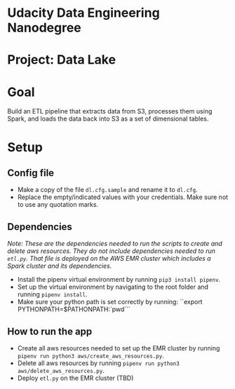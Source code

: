 # Udacity Data Engineering Nanodegree
# Project: Data Lake

# Goal

Build an ETL pipeline that extracts data from S3, 
processes them using Spark, and loads the data back into S3 as a 
set of dimensional tables.

# Setup

## Config file
- Make a copy of the file `dl.cfg.sample` and rename it to `dl.cfg`.
- Replace the empty/indicated values with your credentials. 
  Make sure not to use any quotation marks.
  
## Dependencies
*Note: These are the dependencies needed to run the scripts
to create and delete aws resources. They do not include
dependencies needed to run `etl.py`. That file is deployed on 
the AWS EMR cluster which includes a Spark cluster and its dependencies.*
- Install the pipenv virtual environment by running `pip3 install pipenv`.
- Set up the virtual environment by navigating to the root folder
and running `pipenv install`.
- Make sure your python path is set correctly by running:
``export PYTHONPATH=$PATHONPATH:`pwd```



## How to run the app
- Create all aws resources needed to set up the EMR cluster by running `pipenv run python3 aws/create_aws_resources.py`.
- Delete all aws resources by running `pipenv run python3 aws/delete_aws_resources.py`.
- Deploy `etl.py` on the EMR cluster (TBD)